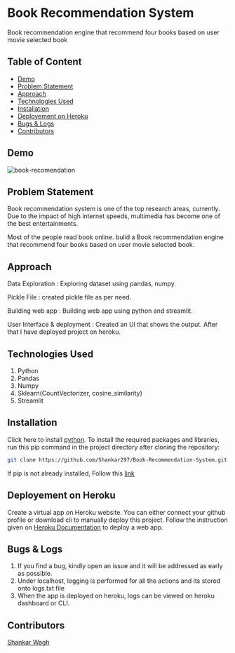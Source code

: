 # Book Recommendation System
Book recommendation engine that recommend four books based on user movie selected book

## Table of Content
  * [Demo](#demo)
  * [Problem Statement](#problem-statement)
  * [Approach](#approach)
  * [Technologies Used](#technologies-used)
  * [Installation](#installation)
  * [Deployement on Heroku](#deployement-on-heroku)
  * [Bugs & Logs](#bugs--logs)
  * [Contributors](#contributors)

## Demo
![book-recomendation](https://user-images.githubusercontent.com/76767335/171601603-cda30299-ca3b-4a62-9c4b-c1fe16992510.gif)


## Problem Statement
Book recommendation system is one of the top research areas, currently. Due to the impact of high internet speeds, multimedia has become one of the best entertainments. 

Most of the people read book online. bulid a Book recommendation engine that recommend four books based on user movie selected book.

## Approach
Data Exploration : Exploring dataset using pandas, numpy.

Pickle File : created pickle file as per need.

Building web app : Building web app using python and streamlit.

User Interface & deployment :  Created an UI that shows the output.
                          After that I have deployed project on heroku.
## Technologies Used
 
   1. Python 
   2. Pandas
   3. Numpy
   4. Sklearn(CountVectorizer, cosine_similarity)
   5. Streamlit

## Installation
Click here to install [python](https://www.python.org/downloads/). To install the required packages and libraries, run this pip command in the project directory after cloning the repository:
```bash
git clone https://github.com/Shankar297/Book-Recommendation-System.git
```

If pip is not already installed, Follow this [link](https://pip.pypa.io/en/stable/installation/)

## Deployement on Heroku
Create a virtual app on Heroku website. You can either connect your github profile or download cli to manually deploy this project.
Follow the instruction given on [Heroku Documentation](https://devcenter.heroku.com/articles/getting-started-with-python) to deploy a web app.

## Bugs & Logs

1. If you find a bug, kindly open an issue and it will be addressed as early as possible.
2. Under localhost, logging is performed for all the actions and its stored onto logs.txt file
3. When the app is deployed on heroku, logs can be viewed on  heroku dashboard or CLI.

## Contributors
  [Shankar Wagh](https://github.com/Shankar297)
